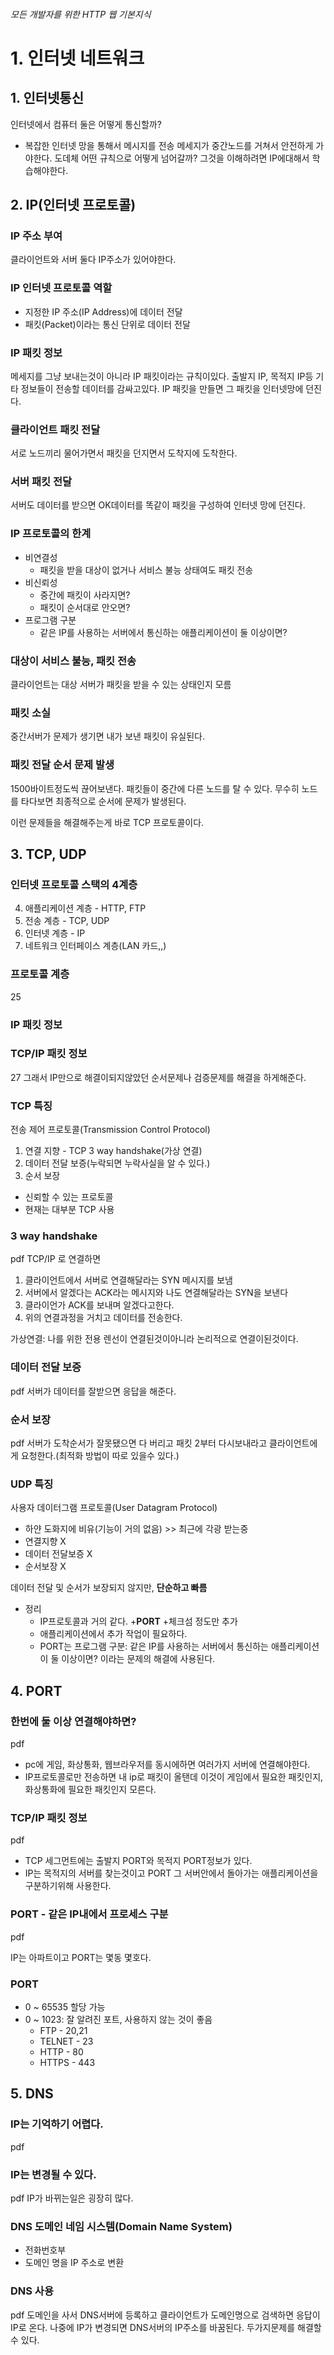 ###### 모든 개발자를 위한 HTTP 웹 기본지식

# 1. 인터넷 네트워크
## 1. 인터넷통신
인터넷에서 컴퓨터 둘은 어떻게 통신할까?
- 복잡한 인터넷 망을 통해서 메시지를 전송
메세지가 중간노드를 거쳐서 안전하게 가야한다. 도데체 어떤 규칙으로 어떻게 넘어갈까?
그것을 이해하려면 IP에대해서 학습해야한다.

## 2. IP(인터넷 프로토콜)
### IP 주소 부여
클라이언트와 서버 둘다 IP주소가 있어야한다.

### IP 인터넷 프로토콜 역할
- 지정한 IP 주소(IP Address)에 데이터 전달
- 패킷(Packet)이라는 통신 단위로 데이터 전달

### IP 패킷 정보 
메세지를 그냥 보내는것이 아니라 IP 패킷이라는 규칙이있다.
출발지 IP, 목적지 IP등 기타 정보들이 전송할 데이터를 감싸고있다.
IP 패킷을 만들면 그 패킷을 인터넷망에 던진다.

### 클라이언트 패킷 전달
서로 노드끼리 물어가면서 패킷을 던지면서 도착지에 도착한다.

### 서버 패킷 전달
서버도 데이터를 받으면 OK데이터를 똑같이 패킷을 구성하여 인터넷 망에 던진다.

### IP 프로토콜의 한계
- 비연결성
 	- 패킷을 받을 대상이 없거나 서비스 불능 상태여도 패킷 전송
- 비신뢰성
 	- 중간에 패킷이 사라지면?
 	- 패킷이 순서대로 안오면?
- 프로그램 구분
 	- 같은 IP를 사용하는 서버에서 통신하는 애플리케이션이 둘 이상이면?

### 대상이 서비스 불능, 패킷 전송
클라이언트는 대상 서버가 패킷을 받을 수 있는 상태인지 모름

### 패킷 소실
중간서버가 문제가 생기면 내가 보낸 패킷이 유실된다. 

### 패킷 전달 순서 문제 발생
1500바이트정도씩 끊어보낸다. 패킷들이 중간에 다른 노드를 탈 수 있다. 무수히 노드를 타다보면 최종적으로 순서에 문제가 발생된다.

이런 문제들을 해결해주는게 바로 TCP 프로토콜이다.

## 3. TCP, UDP
### 인터넷 프로토콜 스택의 4계층
4. 애플리케이션 계층 - HTTP, FTP
3. 전송 계층 - TCP, UDP
2. 인터넷 계층 - IP
1. 네트워크 인터페이스 계층(LAN 카드,,)

### 프로토콜 계층
25

### IP 패킷 정보
### TCP/IP 패킷 정보
27
그래서 IP만으로 해결이되지않았던 순서문제나 검증문제를 해결을 하게해준다.

### TCP 특징
전송 제어 프로토콜(Transmission Control Protocol)
1. 연결 지향 - TCP 3 way handshake(가상 연결)
2. 데이터 전달 보증(누락되면 누락사실을 알 수 있다.)
3. 순서 보장

- 신뢰할 수 있는 프로토콜
- 현재는 대부분 TCP 사용

### 3 way handshake
pdf
TCP/IP 로 연결하면
1. 클라이언트에서 서버로 연결해달라는 SYN 메시지를 보냄
2. 서버에서 알겠다는 ACK라는 메시지와 나도 연결해달라는 SYN을 보낸다
3. 클라이언가 ACK를 보내며 알겠다고한다.
4. 위의 연결과정을 거치고 데이터를 전송한다.

가상연결: 나를 위한 전용 렌선이 연결된것이아니라 논리적으로 연결이된것이다.

### 데이터 전달 보증
pdf
서버가 데이터를 잘받으면 응답을 해준다.

### 순서 보장
pdf
서버가 도착순서가 잘못됐으면 다 버리고 패킷 2부터 다시보내라고 클라이언트에게 요청한다.(최적화 방법이 따로 있을수 있다.)

### UDP 특징
사용자 데이터그램 프로토콜(User Datagram Protocol)
- 하얀 도화지에 비유(기능이 거의 없음) >> 최근에 각광 받는중
- 연결지향 X
- 데이터 전달보증 X
- 순서보장 X

데이터 전달 및 순서가 보장되지 않지만, **단순하고 빠름**

- 정리
	- IP프로토콜과  거의 같다. +**PORT** +체크섬 정도만 추가
	- 애플리케이션에서 추가 작업이 필요하다.
	- PORT는 프로그램 구분: 같은 IP를 사용하는 서버에서 통신하는 애플리케이션이 둘 이상이면? 이라는 문제의 해결에 사용된다.

## 4. PORT
### 한번에 둘 이상 연결해야하면?
pdf
- pc에 게임, 화상통화, 웹브라우저를 동시에하면 여러가지 서버에 연결해야한다. 
- IP프로토콜로만 전송하면 내 ip로 패킷이 올탠데 이것이 게임에서 필요한 패킷인지, 화상통화에 필요한 패킷인지 모른다.

### TCP/IP 패킷 정보
pdf 
- TCP 세그먼트에는 출발지 PORT와 목적지 PORT정보가 있다.
- IP는 목적지의 서버를 찾는것이고 PORT 그 서버안에서 돌아가는 애플리케이션을 구분하기위해 사용한다.

### PORT - 같은 IP내에서 프로세스 구분
pdf

IP는 아파트이고 PORT는 몇동 몇호다.

### PORT
- 0 ~ 65535 할당 가능
- 0 ~ 1023: 잘 알려진 포트, 사용하지 않는 것이 좋음
	- FTP - 20,21
	- TELNET - 23
	- HTTP - 80
	- HTTPS - 443

## 5. DNS
### IP는 기억하기 어렵다.
pdf
### IP는 변경될 수 있다.
pdf
IP가 바뀌는일은 굉장히 많다.

### DNS 도메인 네임 시스템(Domain Name System)
- 전화번호부
- 도메인 명을 IP 주소로 변환

### DNS 사용
pdf
도메인을 사서 DNS서버에 등록하고 클라이언트가 도메인명으로 검색하면 응답이 IP로 온다. 
나중에 IP가 변경되면 DNS서버의 IP주소를 바꿈된다. 두가지문제를 해결할 수 있다.





